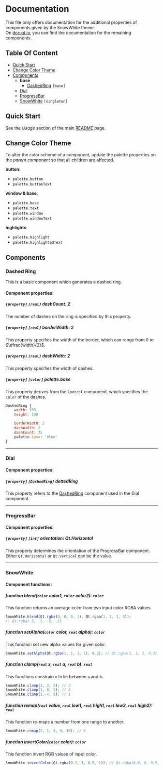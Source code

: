 # Documentation

This file only offers documentation for the additional properties of components given by the SnowWhite theme.<br>
On [doc.qt.io](https://doc.qt.io/qt-6/qtquick-controls2-qmlmodule.html), you can find the documentation for the remaining components.

## Table Of Content
- [Quick Start](#quick-start)
- [Change Color Theme](#change-color-theme)
- [Components](#components)
  + **base**
    * [DashedRing](#dashed-ring) `[base]`
  + [Dial](#dial)
  + [ProgressBar](#progressbar)
  + [SnowWhite](#snowwhite) `[singleton]`

## Quick Start

See the <em>Usage</em> section of the main [README](../README.md#usage) page.

## Change Color Theme

To alter the color scheme of a component, update the palette properties on the <em>parent component</em> so that all children are affected.

**button**:
+ `palette.button`
+ `palette.buttonText`

**window & base**:
+ `palette.base`
+ `palette.text`
+ `palette.window`
+ `palette.windowText`

**highlights**:
+ `palette.highlight`
+ `palette.highlightedText`

## Components

### Dashed Ring

This is a basic component which generates a dashed ring.

#### Component properties:
##### `[property]` `[real]` dashCount: 2
The number of dashes on the ring is specified by this property.
##### `[property]` `[real]` borderWidth: 2
This property specifies the width of the border, which can range from $0$ to $\dfrac{width}{2}$.
##### `[property]` `[real]` dashWidth: 2
This property specifies the width of dashes.
##### `[property]` `[color]` palette.base
This property derives from the `Control` component, which specifies the `color` of the dashes.

```qml
DashedRing {
    width: 100
    height: 100

    borderWidth: 2
    dashWidth: 2
    dashCount: 25
    palette.base: 'blue'
}
```
----
### Dial
#### Component properties:
##### `[property]` `[DashedRing]` dottedRing
This property refers to the [DashedRing](#dashed-ring) component used in the Dial component.

----
### ProgressBar
#### Component properties:
##### `[property]` `[int]` orientation: Qt.Horizontal
This property determines the orientation of the ProgressBar component.<br>
Either `Qt.Horizontal` or `Qt.Vertical` can be the value.

----
### SnowWhite
#### Component functions:
##### function blend(`color` color1, `color` color2): `color`
This function returns an average color from two input color RGBA values.
```javascript
SnowWhite.blend(Qt.rgba(0, 0, 0, 1), Qt.rgba(1, 1, 1, 0));
// Qt.rgba(.5, .5, .5, .5)
```

##### function setAlpha(`color` color, `real` alpha): `color`
This function set new alpha values for given color.
```javascript
SnowWhite.setAlpha(Qt.rgba(1, 1, 1, 1), 0.3); // Qt.rgba(1, 1, 1, 0.3)
```

##### function clamp(`real` x, `real` a, `real` b): `real`
This functions constrain `x` to lie between `a` and `b`.
```javascript
SnowWhite.clamp(1, 3, 5); // 3
SnowWhite.clamp(1, 8, 5); // 5
SnowWhite.clamp(1,-4, 5); // 1
```

##### function remap(`real` value, `real` low1, `real` high1, `real` low2, `real` high2): `real`
This function re-maps a number from one range to another.
```javascript
SnowWhite.remap(2, 1, 3, 0, 10); // 5
```

##### function invertColor(`color` color): `color`
This function invert RGB values of input color.
```javascript
SnowWhite.invertColor(Qt.rgba(0.2, 1, 0.5, 1)); // Qt.rgba(0.8, 0, 0.5, 1)
```

